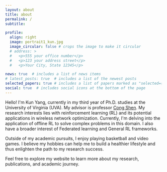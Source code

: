```yaml
---
layout: about
title: about
permalink: /
subtitle:

profile:
  align: right
  image: portrait1_kun.jpg
  image_circular: false # crops the image to make it circular
  # address: >
  #   <p>555 your office number</p>
  #   <p>123 your address street</p>
  #   <p>Your City, State 12345</p>

news: true  # includes a list of news items
# latest_posts: true  # includes a list of the newest posts
selected_papers: true # includes a list of papers marked as "selected={true}"
social: true  # includes social icons at the bottom of the page
---
```


Hello! I'm Kun Yang, currently in my third year of Ph.D. studies at the University of Virginia (UVA). My advisor is professor [Cong Shen](https://engineering.virginia.edu/faculty/cong-shen). My research interests lies with reinforcement learning (RL) and its potential applications in wireless network optimization. Currently, I'm delving into the application of offline RL to solve complex problems in this domain. I also have a broader interest of Federated learning and General RL frameworks. 

Outside of my academic pursuits, I enjoy playing basketball and video games. I believe my hobbies can help me to build a healthier lifestyle and thus enlighten the path to my research success.

Feel free to explore my website to learn more about my research, publications, and academic journey.





